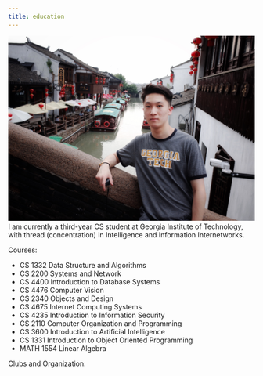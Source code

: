 ```yaml
---
title: education
--- 
```

<img src="./image/GeorgiaTech.jpg" alt="Tommy in GT tshirt">
I am currently a third-year CS student at Georgia Institute of Technology, with thread (concentration) in Intelligence and Information Internetworks. 


Courses:
<ul>
  <li>CS 1332 Data Structure and Algorithms</li>
  <li>CS 2200 Systems and Network </li>
  <li>CS 4400 Introduction to Database Systems</li>
  <li>CS 4476 Computer Vision </li>
  <li>CS 2340 Objects and Design </li>
  <li>CS 4675 Internet Computing Systems</li>
  <li>CS 4235 Introduction to Information Security</li>
  <li>CS 2110 Computer Organization and Programming</li>
  <li>CS 3600 Introduction to Artificial Intelligence</li>
  <li>CS 1331 Introduction to Object Oriented Programming</li>
  <li>MATH 1554 Linear Algebra </li>

  
</ul>

Clubs and Organization:
